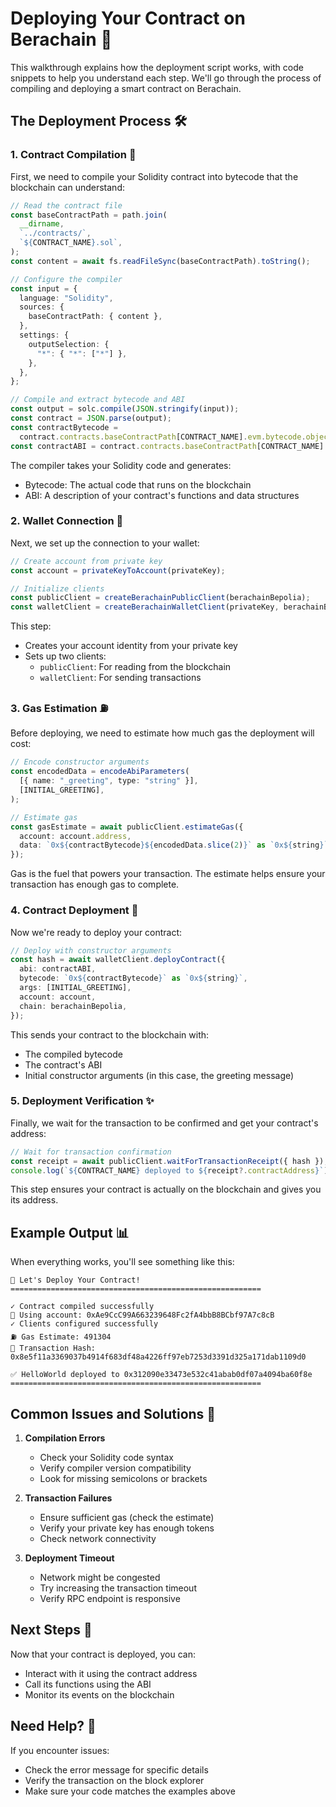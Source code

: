 # Deploying Your Contract on Berachain 🚀

This walkthrough explains how the deployment script works, with code snippets to help you understand each step. We'll go through the process of compiling and deploying a smart contract on Berachain.

## The Deployment Process 🛠️

### 1. Contract Compilation 🔨

First, we need to compile your Solidity contract into bytecode that the blockchain can understand:

```typescript
// Read the contract file
const baseContractPath = path.join(
  __dirname,
  `../contracts/`,
  `${CONTRACT_NAME}.sol`,
);
const content = await fs.readFileSync(baseContractPath).toString();

// Configure the compiler
const input = {
  language: "Solidity",
  sources: {
    baseContractPath: { content },
  },
  settings: {
    outputSelection: {
      "*": { "*": ["*"] },
    },
  },
};

// Compile and extract bytecode and ABI
const output = solc.compile(JSON.stringify(input));
const contract = JSON.parse(output);
const contractBytecode =
  contract.contracts.baseContractPath[CONTRACT_NAME].evm.bytecode.object;
const contractABI = contract.contracts.baseContractPath[CONTRACT_NAME].abi;
```

The compiler takes your Solidity code and generates:

- Bytecode: The actual code that runs on the blockchain
- ABI: A description of your contract's functions and data structures

### 2. Wallet Connection 👛

Next, we set up the connection to your wallet:

```typescript
// Create account from private key
const account = privateKeyToAccount(privateKey);

// Initialize clients
const publicClient = createBerachainPublicClient(berachainBepolia);
const walletClient = createBerachainWalletClient(privateKey, berachainBepolia);
```

This step:

- Creates your account identity from your private key
- Sets up two clients:
  - `publicClient`: For reading from the blockchain
  - `walletClient`: For sending transactions

### 3. Gas Estimation ⛽

Before deploying, we need to estimate how much gas the deployment will cost:

```typescript
// Encode constructor arguments
const encodedData = encodeAbiParameters(
  [{ name: "_greeting", type: "string" }],
  [INITIAL_GREETING],
);

// Estimate gas
const gasEstimate = await publicClient.estimateGas({
  account: account.address,
  data: `0x${contractBytecode}${encodedData.slice(2)}` as `0x${string}`,
});
```

Gas is the fuel that powers your transaction. The estimate helps ensure your transaction has enough gas to complete.

### 4. Contract Deployment 🚀

Now we're ready to deploy your contract:

```typescript
// Deploy with constructor arguments
const hash = await walletClient.deployContract({
  abi: contractABI,
  bytecode: `0x${contractBytecode}` as `0x${string}`,
  args: [INITIAL_GREETING],
  account: account,
  chain: berachainBepolia,
});
```

This sends your contract to the blockchain with:

- The compiled bytecode
- The contract's ABI
- Initial constructor arguments (in this case, the greeting message)

### 5. Deployment Verification ✨

Finally, we wait for the transaction to be confirmed and get your contract's address:

```typescript
// Wait for transaction confirmation
const receipt = await publicClient.waitForTransactionReceipt({ hash });
console.log(`${CONTRACT_NAME} deployed to ${receipt?.contractAddress}`);
```

This step ensures your contract is actually on the blockchain and gives you its address.

## Example Output 📊

When everything works, you'll see something like this:

```
🚀 Let's Deploy Your Contract!
========================================================

✓ Contract compiled successfully
📝 Using account: 0xAe9CcC99A663239648Fc2fA4bbB8BCbf97A7c8cB
✓ Clients configured successfully
⛽ Gas Estimate: 491304
🔗 Transaction Hash: 0x8e5f11a3369037b4914f683df48a4226ff97eb7253d3391d325a171dab1109d0

✅ HelloWorld deployed to 0x312090e33473e532c41abab0df07a4094ba60f8e
========================================================
```

## Common Issues and Solutions 🔧

1. **Compilation Errors**

   - Check your Solidity code syntax
   - Verify compiler version compatibility
   - Look for missing semicolons or brackets

2. **Transaction Failures**

   - Ensure sufficient gas (check the estimate)
   - Verify your private key has enough tokens
   - Check network connectivity

3. **Deployment Timeout**
   - Network might be congested
   - Try increasing the transaction timeout
   - Verify RPC endpoint is responsive

## Next Steps 🎯

Now that your contract is deployed, you can:

- Interact with it using the contract address
- Call its functions using the ABI
- Monitor its events on the blockchain

## Need Help? 🤝

If you encounter issues:

- Check the error message for specific details
- Verify the transaction on the block explorer
- Make sure your code matches the examples above
